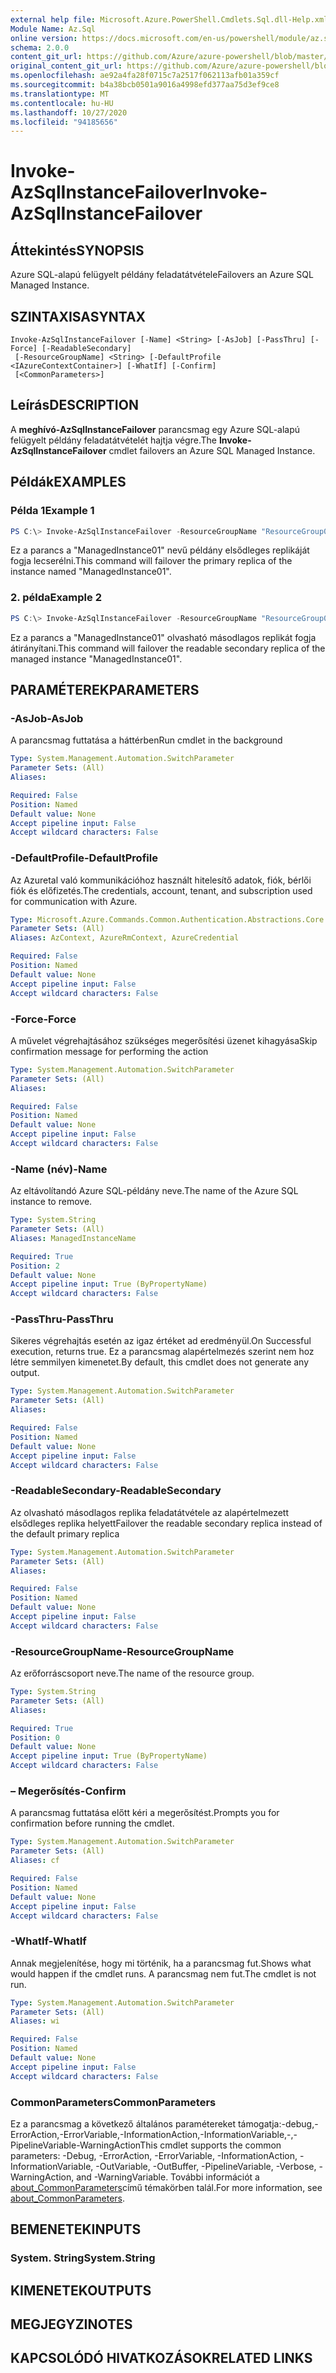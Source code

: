 ```yaml
---
external help file: Microsoft.Azure.PowerShell.Cmdlets.Sql.dll-Help.xml
Module Name: Az.Sql
online version: https://docs.microsoft.com/en-us/powershell/module/az.sql/invoke-AzSqlInstanceFailover
schema: 2.0.0
content_git_url: https://github.com/Azure/azure-powershell/blob/master/src/Sql/Sql/help/Invoke-AzSqlInstanceFailover.md
original_content_git_url: https://github.com/Azure/azure-powershell/blob/master/src/Sql/Sql/help/Invoke-AzSqlInstanceFailover.md
ms.openlocfilehash: ae92a4fa28f0715c7a2517f062113afb01a359cf
ms.sourcegitcommit: b4a38bcb0501a9016a4998efd377aa75d3ef9ce8
ms.translationtype: MT
ms.contentlocale: hu-HU
ms.lasthandoff: 10/27/2020
ms.locfileid: "94185656"
---
```

# <span data-ttu-id="11021-101">Invoke-AzSqlInstanceFailover</span><span class="sxs-lookup"><span data-stu-id="11021-101">Invoke-AzSqlInstanceFailover</span></span>

## <span data-ttu-id="11021-102">Áttekintés</span><span class="sxs-lookup"><span data-stu-id="11021-102">SYNOPSIS</span></span>
<span data-ttu-id="11021-103">Azure SQL-alapú felügyelt példány feladatátvétele</span><span class="sxs-lookup"><span data-stu-id="11021-103">Failovers an Azure SQL Managed Instance.</span></span>

## <span data-ttu-id="11021-104">SZINTAXISA</span><span class="sxs-lookup"><span data-stu-id="11021-104">SYNTAX</span></span>

```
Invoke-AzSqlInstanceFailover [-Name] <String> [-AsJob] [-PassThru] [-Force] [-ReadableSecondary]
 [-ResourceGroupName] <String> [-DefaultProfile <IAzureContextContainer>] [-WhatIf] [-Confirm]
 [<CommonParameters>]
```

## <span data-ttu-id="11021-105">Leírás</span><span class="sxs-lookup"><span data-stu-id="11021-105">DESCRIPTION</span></span>
<span data-ttu-id="11021-106">A **meghívó-AzSqlInstanceFailover** parancsmag egy Azure SQL-alapú felügyelt példány feladatátvételét hajtja végre.</span><span class="sxs-lookup"><span data-stu-id="11021-106">The **Invoke-AzSqlInstanceFailover** cmdlet failovers an Azure SQL Managed Instance.</span></span>

## <span data-ttu-id="11021-107">Példák</span><span class="sxs-lookup"><span data-stu-id="11021-107">EXAMPLES</span></span>

### <span data-ttu-id="11021-108">Példa 1</span><span class="sxs-lookup"><span data-stu-id="11021-108">Example 1</span></span>
```powershell
PS C:\> Invoke-AzSqlInstanceFailover -ResourceGroupName "ResourceGroup01" -Name "ManagedInstance01"
```

<span data-ttu-id="11021-109">Ez a parancs a "ManagedInstance01" nevű példány elsődleges replikáját fogja lecserélni.</span><span class="sxs-lookup"><span data-stu-id="11021-109">This command will failover the primary replica of the instance named "ManagedInstance01".</span></span>

### <span data-ttu-id="11021-110">2. példa</span><span class="sxs-lookup"><span data-stu-id="11021-110">Example 2</span></span>
```powershell
PS C:\> Invoke-AzSqlInstanceFailover -ResourceGroupName "ResourceGroup01" -Name "ManagedInstance01" -ReadableSecondary
```

<span data-ttu-id="11021-111">Ez a parancs a "ManagedInstance01" olvasható másodlagos replikát fogja átirányítani.</span><span class="sxs-lookup"><span data-stu-id="11021-111">This command will failover the readable secondary replica of the managed instance "ManagedInstance01".</span></span>

## <span data-ttu-id="11021-112">PARAMÉTEREK</span><span class="sxs-lookup"><span data-stu-id="11021-112">PARAMETERS</span></span>

### <span data-ttu-id="11021-113">-AsJob</span><span class="sxs-lookup"><span data-stu-id="11021-113">-AsJob</span></span>
<span data-ttu-id="11021-114">A parancsmag futtatása a háttérben</span><span class="sxs-lookup"><span data-stu-id="11021-114">Run cmdlet in the background</span></span>

```yaml
Type: System.Management.Automation.SwitchParameter
Parameter Sets: (All)
Aliases:

Required: False
Position: Named
Default value: None
Accept pipeline input: False
Accept wildcard characters: False
```

### <span data-ttu-id="11021-115">-DefaultProfile</span><span class="sxs-lookup"><span data-stu-id="11021-115">-DefaultProfile</span></span>
<span data-ttu-id="11021-116">Az Azuretal való kommunikációhoz használt hitelesítő adatok, fiók, bérlői fiók és előfizetés.</span><span class="sxs-lookup"><span data-stu-id="11021-116">The credentials, account, tenant, and subscription used for communication with Azure.</span></span>

```yaml
Type: Microsoft.Azure.Commands.Common.Authentication.Abstractions.Core.IAzureContextContainer
Parameter Sets: (All)
Aliases: AzContext, AzureRmContext, AzureCredential

Required: False
Position: Named
Default value: None
Accept pipeline input: False
Accept wildcard characters: False
```

### <span data-ttu-id="11021-117">-Force</span><span class="sxs-lookup"><span data-stu-id="11021-117">-Force</span></span>
<span data-ttu-id="11021-118">A művelet végrehajtásához szükséges megerősítési üzenet kihagyása</span><span class="sxs-lookup"><span data-stu-id="11021-118">Skip confirmation message for performing the action</span></span>

```yaml
Type: System.Management.Automation.SwitchParameter
Parameter Sets: (All)
Aliases:

Required: False
Position: Named
Default value: None
Accept pipeline input: False
Accept wildcard characters: False
```

### <span data-ttu-id="11021-119">-Name (név)</span><span class="sxs-lookup"><span data-stu-id="11021-119">-Name</span></span>
<span data-ttu-id="11021-120">Az eltávolítandó Azure SQL-példány neve.</span><span class="sxs-lookup"><span data-stu-id="11021-120">The name of the Azure SQL instance to remove.</span></span>

```yaml
Type: System.String
Parameter Sets: (All)
Aliases: ManagedInstanceName

Required: True
Position: 2
Default value: None
Accept pipeline input: True (ByPropertyName)
Accept wildcard characters: False
```

### <span data-ttu-id="11021-121">-PassThru</span><span class="sxs-lookup"><span data-stu-id="11021-121">-PassThru</span></span>
<span data-ttu-id="11021-122">Sikeres végrehajtás esetén az igaz értéket ad eredményül.</span><span class="sxs-lookup"><span data-stu-id="11021-122">On Successful execution, returns true.</span></span>  <span data-ttu-id="11021-123">Ez a parancsmag alapértelmezés szerint nem hoz létre semmilyen kimenetet.</span><span class="sxs-lookup"><span data-stu-id="11021-123">By default, this cmdlet does not generate any output.</span></span>

```yaml
Type: System.Management.Automation.SwitchParameter
Parameter Sets: (All)
Aliases:

Required: False
Position: Named
Default value: None
Accept pipeline input: False
Accept wildcard characters: False
```

### <span data-ttu-id="11021-124">-ReadableSecondary</span><span class="sxs-lookup"><span data-stu-id="11021-124">-ReadableSecondary</span></span>
<span data-ttu-id="11021-125">Az olvasható másodlagos replika feladatátvétele az alapértelmezett elsődleges replika helyett</span><span class="sxs-lookup"><span data-stu-id="11021-125">Failover the readable secondary replica instead of the default primary replica</span></span>

```yaml
Type: System.Management.Automation.SwitchParameter
Parameter Sets: (All)
Aliases:

Required: False
Position: Named
Default value: None
Accept pipeline input: False
Accept wildcard characters: False
```

### <span data-ttu-id="11021-126">-ResourceGroupName</span><span class="sxs-lookup"><span data-stu-id="11021-126">-ResourceGroupName</span></span>
<span data-ttu-id="11021-127">Az erőforráscsoport neve.</span><span class="sxs-lookup"><span data-stu-id="11021-127">The name of the resource group.</span></span>

```yaml
Type: System.String
Parameter Sets: (All)
Aliases:

Required: True
Position: 0
Default value: None
Accept pipeline input: True (ByPropertyName)
Accept wildcard characters: False
```

### <span data-ttu-id="11021-128">– Megerősítés</span><span class="sxs-lookup"><span data-stu-id="11021-128">-Confirm</span></span>
<span data-ttu-id="11021-129">A parancsmag futtatása előtt kéri a megerősítést.</span><span class="sxs-lookup"><span data-stu-id="11021-129">Prompts you for confirmation before running the cmdlet.</span></span>

```yaml
Type: System.Management.Automation.SwitchParameter
Parameter Sets: (All)
Aliases: cf

Required: False
Position: Named
Default value: None
Accept pipeline input: False
Accept wildcard characters: False
```

### <span data-ttu-id="11021-130">-WhatIf</span><span class="sxs-lookup"><span data-stu-id="11021-130">-WhatIf</span></span>
<span data-ttu-id="11021-131">Annak megjelenítése, hogy mi történik, ha a parancsmag fut.</span><span class="sxs-lookup"><span data-stu-id="11021-131">Shows what would happen if the cmdlet runs.</span></span> <span data-ttu-id="11021-132">A parancsmag nem fut.</span><span class="sxs-lookup"><span data-stu-id="11021-132">The cmdlet is not run.</span></span>

```yaml
Type: System.Management.Automation.SwitchParameter
Parameter Sets: (All)
Aliases: wi

Required: False
Position: Named
Default value: None
Accept pipeline input: False
Accept wildcard characters: False
```

### <span data-ttu-id="11021-133">CommonParameters</span><span class="sxs-lookup"><span data-stu-id="11021-133">CommonParameters</span></span>
<span data-ttu-id="11021-134">Ez a parancsmag a következő általános paramétereket támogatja:-debug,-ErrorAction,-ErrorVariable,-InformationAction,-InformationVariable,-,-PipelineVariable-WarningAction</span><span class="sxs-lookup"><span data-stu-id="11021-134">This cmdlet supports the common parameters: -Debug, -ErrorAction, -ErrorVariable, -InformationAction, -InformationVariable, -OutVariable, -OutBuffer, -PipelineVariable, -Verbose, -WarningAction, and -WarningVariable.</span></span> <span data-ttu-id="11021-135">További információt a [about_CommonParameters](http://go.microsoft.com/fwlink/?LinkID=113216)című témakörben talál.</span><span class="sxs-lookup"><span data-stu-id="11021-135">For more information, see [about_CommonParameters](http://go.microsoft.com/fwlink/?LinkID=113216).</span></span>

## <span data-ttu-id="11021-136">BEMENETEK</span><span class="sxs-lookup"><span data-stu-id="11021-136">INPUTS</span></span>

### <span data-ttu-id="11021-137">System. String</span><span class="sxs-lookup"><span data-stu-id="11021-137">System.String</span></span>

## <span data-ttu-id="11021-138">KIMENETEK</span><span class="sxs-lookup"><span data-stu-id="11021-138">OUTPUTS</span></span>

## <span data-ttu-id="11021-139">MEGJEGYZI</span><span class="sxs-lookup"><span data-stu-id="11021-139">NOTES</span></span>

## <span data-ttu-id="11021-140">KAPCSOLÓDÓ HIVATKOZÁSOK</span><span class="sxs-lookup"><span data-stu-id="11021-140">RELATED LINKS</span></span>
